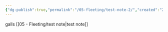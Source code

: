 ```yaml
---
{"dg-publish":true,"permalink":"/05-fleeting/test-note-2/","created":"2024-08-31T02:37:06-04:00","updated":"2024-08-31T02:37:06-04:00"}
---
```


galls [[05 - Fleeting/test note\|test note]]